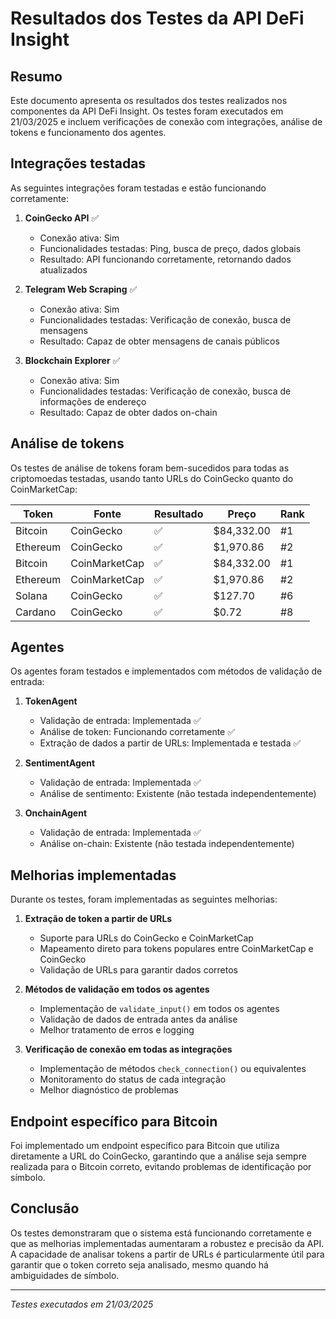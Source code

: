 # Resultados dos Testes da API DeFi Insight

## Resumo

Este documento apresenta os resultados dos testes realizados nos componentes da API DeFi Insight. Os testes foram executados em 21/03/2025 e incluem verificações de conexão com integrações, análise de tokens e funcionamento dos agentes.

## Integrações testadas

As seguintes integrações foram testadas e estão funcionando corretamente:

1. **CoinGecko API** ✅
   - Conexão ativa: Sim
   - Funcionalidades testadas: Ping, busca de preço, dados globais
   - Resultado: API funcionando corretamente, retornando dados atualizados

2. **Telegram Web Scraping** ✅
   - Conexão ativa: Sim
   - Funcionalidades testadas: Verificação de conexão, busca de mensagens
   - Resultado: Capaz de obter mensagens de canais públicos

3. **Blockchain Explorer** ✅
   - Conexão ativa: Sim
   - Funcionalidades testadas: Verificação de conexão, busca de informações de endereço
   - Resultado: Capaz de obter dados on-chain

## Análise de tokens

Os testes de análise de tokens foram bem-sucedidos para todas as criptomoedas testadas, usando tanto URLs do CoinGecko quanto do CoinMarketCap:

| Token | Fonte | Resultado | Preço | Rank |
|-------|-------|-----------|-------|------|
| Bitcoin | CoinGecko | ✅ | $84,332.00 | #1 |
| Ethereum | CoinGecko | ✅ | $1,970.86 | #2 |
| Bitcoin | CoinMarketCap | ✅ | $84,332.00 | #1 |
| Ethereum | CoinMarketCap | ✅ | $1,970.86 | #2 |
| Solana | CoinGecko | ✅ | $127.70 | #6 |
| Cardano | CoinGecko | ✅ | $0.72 | #8 |

## Agentes

Os agentes foram testados e implementados com métodos de validação de entrada:

1. **TokenAgent**
   - Validação de entrada: Implementada ✅
   - Análise de token: Funcionando corretamente ✅
   - Extração de dados a partir de URLs: Implementada e testada ✅

2. **SentimentAgent**
   - Validação de entrada: Implementada ✅
   - Análise de sentimento: Existente (não testada independentemente)

3. **OnchainAgent**
   - Validação de entrada: Implementada ✅
   - Análise on-chain: Existente (não testada independentemente)

## Melhorias implementadas

Durante os testes, foram implementadas as seguintes melhorias:

1. **Extração de token a partir de URLs**
   - Suporte para URLs do CoinGecko e CoinMarketCap
   - Mapeamento direto para tokens populares entre CoinMarketCap e CoinGecko
   - Validação de URLs para garantir dados corretos

2. **Métodos de validação em todos os agentes**
   - Implementação de `validate_input()` em todos os agentes
   - Validação de dados de entrada antes da análise
   - Melhor tratamento de erros e logging

3. **Verificação de conexão em todas as integrações**
   - Implementação de métodos `check_connection()` ou equivalentes
   - Monitoramento do status de cada integração
   - Melhor diagnóstico de problemas

## Endpoint específico para Bitcoin

Foi implementado um endpoint específico para Bitcoin que utiliza diretamente a URL do CoinGecko, garantindo que a análise seja sempre realizada para o Bitcoin correto, evitando problemas de identificação por símbolo.

## Conclusão

Os testes demonstraram que o sistema está funcionando corretamente e que as melhorias implementadas aumentaram a robustez e precisão da API. A capacidade de analisar tokens a partir de URLs é particularmente útil para garantir que o token correto seja analisado, mesmo quando há ambiguidades de símbolo.

---

*Testes executados em 21/03/2025* 